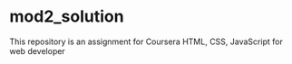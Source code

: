 # mod2_solution
This repository is an assignment for Coursera HTML, CSS, JavaScript for web developer
